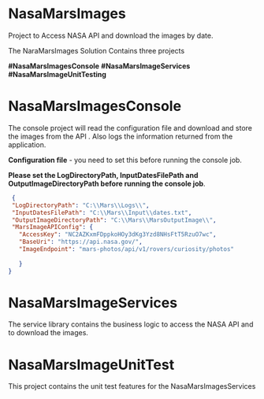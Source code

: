 # NasaMarsImages
Project to Access NASA API and download the images by date.

The NaraMarsImages Solution Contains three projects 

**#NasaMarsImagesConsole**
**#NasaMarsImageServices**
**#NasaMarsImageUnitTesting**

# NasaMarsImagesConsole

 The console project will read the configuration file  and download and store the images from the API . Also logs the information returned from the application.
 
 **Configuration file**  - you need to set this before running the console job.
 
 **Please set the LogDirectoryPath, InputDatesFilePath and OutputImageDirectoryPath before running the console job**.
 
 ```json
  {
  "LogDirectoryPath": "C:\\Mars\\Logs\\",
  "InputDatesFilePath": "C:\\Mars\\Input\\dates.txt",
  "OutputImageDirectoryPath": "C:\\Mars\\MarsOutputImage\\",
  "MarsImageAPIConfig": {
    "AccessKey": "NC2AZKxmFDppkoHOy3dKg3Yzd8NHsFtT5RzuO7wc",
    "BaseUri": "https://api.nasa.gov/",
    "ImageEndpoint": "mars-photos/api/v1/rovers/curiosity/photos"
	
	}
} 
```

# NasaMarsImageServices

The service library contains the  business logic to access the NASA API and  to download the images.

# NasaMarsImageUnitTest

This project contains the unit test features for the  NasaMarsImagesServices

